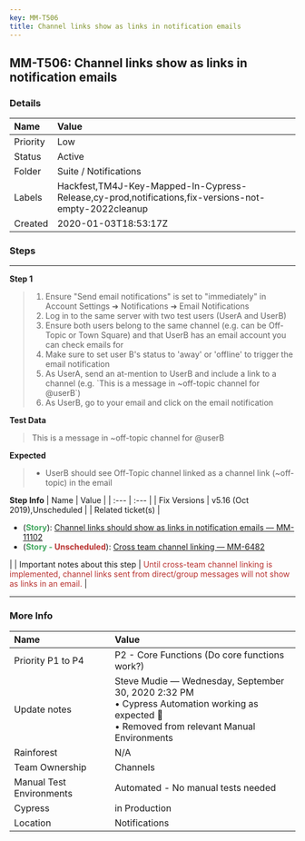 ```yaml
---
key: MM-T506
title: Channel links show as links in notification emails
---
```


## MM-T506: Channel links show as links in notification emails

### Details

| Name     | Value                                                                                                |
| :------- | :--------------------------------------------------------------------------------------------------- |
| Priority | Low                                                                                                  |
| Status   | Active                                                                                               |
| Folder   | Suite / Notifications                                                                                |
| Labels   | Hackfest,TM4J-Key-Mapped-In-Cypress-Release,cy-prod,notifications,fix-versions-not-empty-2022cleanup |
| Created  | 2020-01-03T18:53:17Z                                                                                 |

### Steps

<hr/>

**Step 1**

> <article><ol><li>Ensure "Send email notifications" is set to "immediately" in Account Settings ➜ Notifications ➜ Email Notifications</li><li>Log in to the same server with two test users (UserA and UserB)</li><li>Ensure both users belong to the same channel (e.g. can be Off-Topic or Town Square) and that UserB has an email account you can check emails for</li><li>Make sure to set user B's status to 'away' or 'offline' to trigger the email notification</li><li>As UserA, send an at-mention to UserB and include a link to a channel (e.g. `This is a message in ~off-topic channel for @userB`)</li><li>As UserB, go to your email and click on the email notification</li></ol></article>

**Test Data**

> <article>This is a message in ~off-topic channel for @userB</article>

**Expected**

> <article><ul><li>UserB should see Off-Topic channel linked as a channel link (~off-topic) in the email</li></ul></article>

**Step Info**
| Name | Value |
| :--- | :--- |
| Fix Versions | v5.16 (Oct 2019),Unscheduled |
| Related ticket(s) | <ul><li>(<strong><span style="color: rgb(65, 168, 95);">Story</span></strong>): <a href="https://mattermost.atlassian.net/browse/MM-11102" rel="noopener noreferrer" target="_blank">Channel links should show as links in notification emails — MM-11102</a></li><li>(<strong><span style="color: rgb(65, 168, 95);">Story - </span><span style="color: rgb(184, 49, 47);">Unscheduled</span></strong>): <a href="https://mattermost.atlassian.net/browse/MM-6482" rel="noopener noreferrer" target="_blank">Cross team channel linking — MM-6482</a></li></ul> |
| Important notes about this step | <span style="color: rgb(184, 49, 47);">Until cross-team channel linking is implemented, channel links sent from direct/group messages will not show as links in an email.</span> |

<hr/>

### More Info

| Name                     | Value                                                                                                                                            |
| :----------------------- | :----------------------------------------------------------------------------------------------------------------------------------------------- |
| Priority P1 to P4        | P2 - Core Functions (Do core functions work?)                                                                                                    |
| Update notes             | Steve Mudie — Wednesday, September 30, 2020 2:32 PM<br>• Cypress Automation working as expected 🎉<br>• Removed from relevant Manual Environments |
| Rainforest               | N/A                                                                                                                                              |
| Team Ownership           | Channels                                                                                                                                         |
| Manual Test Environments | Automated - No manual tests needed                                                                                                               |
| Cypress                  | in Production                                                                                                                                    |
| Location                 | Notifications                                                                                                                                    |
